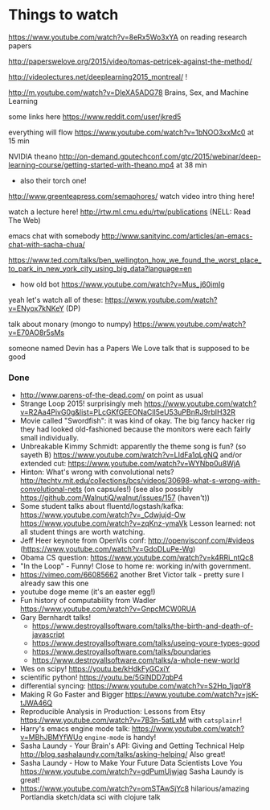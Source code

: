 # Things to watch

https://www.youtube.com/watch?v=8eRx5Wo3xYA on reading research papers

http://paperswelove.org/2015/video/tomas-petricek-against-the-method/

http://videolectures.net/deeplearning2015_montreal/ !

http://m.youtube.com/watch?v=DleXA5ADG78 Brains, Sex, and Machine Learning

some links here https://www.reddit.com/user/jkred5

everything will flow https://www.youtube.com/watch?v=1bNOO3xxMc0 at 15 min

NVIDIA theano http://on-demand.gputechconf.com/gtc/2015/webinar/deep-learning-course/getting-started-with-theano.mp4 at 38 min
 * also their torch one!

http://www.greenteapress.com/semaphores/ watch video intro thing here!

watch a lecture here! http://rtw.ml.cmu.edu/rtw/publications (NELL: Read The Web)

emacs chat with somebody http://www.sanityinc.com/articles/an-emacs-chat-with-sacha-chua/

https://www.ted.com/talks/ben_wellington_how_we_found_the_worst_place_to_park_in_new_york_city_using_big_data?language=en

 * how old bot https://www.youtube.com/watch?v=Mus_j60jmIg

yeah let's watch all of these: https://www.youtube.com/watch?v=ENyox7kNKeY (DP)

talk about monary (mongo to numpy) https://www.youtube.com/watch?v=E70AO8r5sMs

someone named Devin has a Papers We Love talk that is supposed to be good


### Done

 * http://www.parens-of-the-dead.com/ on point as usual
 * Strange Loop 2015! surprisingly meh https://www.youtube.com/watch?v=R2Aa4PivG0g&list=PLcGKfGEEONaCIl5eU53uPBnRJ9rbIH32R
 * Movie called "Swordfish": it was kind of okay. The big fancy hacker rig they had looked old-fashioned because the monitors were each fairly small individually.
 * Unbreakable Kimmy Schmidt: apparently the theme song is fun? (so sayeth B) https://www.youtube.com/watch?v=LIdFa1qLgNQ and/or extended cut: https://www.youtube.com/watch?v=WYNbp0u8WjA
 * Hinton: What's wrong with convolutional nets? http://techtv.mit.edu/collections/bcs/videos/30698-what-s-wrong-with-convolutional-nets (on capsules!) (see also possibly https://github.com/WalnutiQ/walnut/issues/157 (haven't))
 * Some student talks about fluentd/logstash/kafka: https://www.youtube.com/watch?v=_Cdwjujd-Ow https://www.youtube.com/watch?v=zqKnz-ymaVk Lesson learned: not all student things are worth watching.
 * Jeff Heer keynote from OpenVis conf: http://openvisconf.com/#videos (https://www.youtube.com/watch?v=GdoDLuPe-Wg)
 * Obama CS question: https://www.youtube.com/watch?v=k4RRi_ntQc8
 * "In the Loop" - Funny! Close to home re: working in/with government.
 * https://vimeo.com/66085662 another Bret Victor talk - pretty sure I already saw this one
 * youtube doge meme (it's an easter egg!)
 * Fun history of computability from Wadler https://www.youtube.com/watch?v=GnpcMCW0RUA
 * Gary Bernhardt talks!
     * https://www.destroyallsoftware.com/talks/the-birth-and-death-of-javascript
     * https://www.destroyallsoftware.com/talks/useing-youre-types-good
     * https://www.destroyallsoftware.com/talks/boundaries
     * https://www.destroyallsoftware.com/talks/a-whole-new-world
 * Wes on scipy! https://youtu.be/kHdkFyGCxiY
 * scientific python! https://youtu.be/5GlNDD7qbP4
 * differential syncing: https://www.youtube.com/watch?v=S2Hp_1jqpY8
 * Making R Go Faster and Bigger https://www.youtube.com/watch?v=jsK-tJWA46Q
 * Reproducible Analysis in Production: Lessons from Etsy https://www.youtube.com/watch?v=7B3n-5atLxM with `catsplainr`!
 * Harry's emacs engine mode talk: https://www.youtube.com/watch?v=MBhJBMYfWUo `engine-mode` is handy!
 * Sasha Laundy - Your Brain's API: Giving and Getting Technical Help http://blog.sashalaundy.com/talks/asking-helping/ Also great!
 * Sasha Laundy - How to Make Your Future Data Scientists Love You https://www.youtube.com/watch?v=gdPumUjwjag Sasha Laundy is great!
 * https://www.youtube.com/watch?v=omSTAwSjYc8 hilarious/amazing Portlandia sketch/data sci with clojure talk
